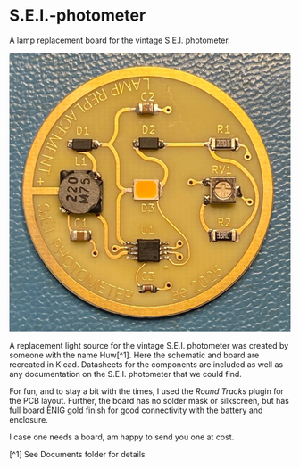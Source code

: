 # S.E.I.-photometer
A lamp replacement board for the vintage S.E.I. photometer.

![Assembled PCB](PCB-assembled.resized.JPG)

A replacement light source for the vintage S.E.I. photometer was created by someone with the name Huw[^1]. Here the schematic and board are recreated in Kicad. Datasheets for the components are included as well as any documentation on the S.E.I. photometer that we could find.

For fun, and to stay a bit with the times, I used the *Round Tracks* plugin for the PCB layout. Further, the board has no solder mask or silkscreen, but has full board ENIG gold finish for good connectivity with the battery and enclosure.

I case one needs a board, am happy to send you one at cost. 

[^1] See Documents folder for details
